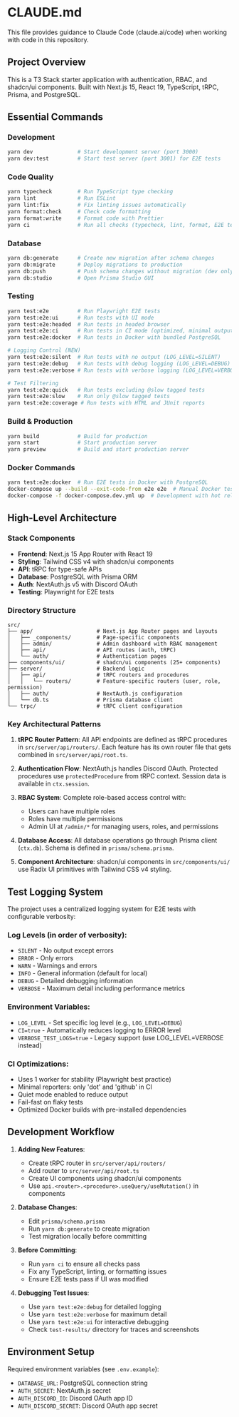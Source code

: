 # CLAUDE.md

This file provides guidance to Claude Code (claude.ai/code) when working with code in this repository.

## Project Overview

This is a T3 Stack starter application with authentication, RBAC, and shadcn/ui components. Built with Next.js 15, React 19, TypeScript, tRPC, Prisma, and PostgreSQL.

## Essential Commands

### Development
```bash
yarn dev              # Start development server (port 3000)
yarn dev:test         # Start test server (port 3001) for E2E tests
```

### Code Quality
```bash
yarn typecheck        # Run TypeScript type checking
yarn lint             # Run ESLint
yarn lint:fix         # Fix linting issues automatically
yarn format:check     # Check code formatting
yarn format:write     # Format code with Prettier
yarn ci               # Run all checks (typecheck, lint, format, E2E tests)
```

### Database
```bash
yarn db:generate      # Create new migration after schema changes
yarn db:migrate       # Deploy migrations to production
yarn db:push          # Push schema changes without migration (dev only)
yarn db:studio        # Open Prisma Studio GUI
```

### Testing
```bash
yarn test:e2e         # Run Playwright E2E tests
yarn test:e2e:ui      # Run tests with UI mode
yarn test:e2e:headed  # Run tests in headed browser
yarn test:e2e:ci      # Run tests in CI mode (optimized, minimal output)
yarn test:e2e:docker  # Run tests in Docker with bundled PostgreSQL

# Logging Control (NEW)
yarn test:e2e:silent  # Run tests with no output (LOG_LEVEL=SILENT)
yarn test:e2e:debug   # Run tests with debug logging (LOG_LEVEL=DEBUG)
yarn test:e2e:verbose # Run tests with verbose logging (LOG_LEVEL=VERBOSE)

# Test Filtering
yarn test:e2e:quick   # Run tests excluding @slow tagged tests
yarn test:e2e:slow    # Run only @slow tagged tests
yarn test:e2e:coverage # Run tests with HTML and JUnit reports
```

### Build & Production
```bash
yarn build            # Build for production
yarn start            # Start production server
yarn preview          # Build and start production server
```

### Docker Commands
```bash
yarn test:e2e:docker  # Run E2E tests in Docker with PostgreSQL
docker-compose up --build --exit-code-from e2e e2e  # Manual Docker test run
docker-compose -f docker-compose.dev.yml up  # Development with hot reload
```

## High-Level Architecture

### Stack Components
- **Frontend**: Next.js 15 App Router with React 19
- **Styling**: Tailwind CSS v4 with shadcn/ui components
- **API**: tRPC for type-safe APIs
- **Database**: PostgreSQL with Prisma ORM
- **Auth**: NextAuth.js v5 with Discord OAuth
- **Testing**: Playwright for E2E tests

### Directory Structure
```
src/
├── app/                    # Next.js App Router pages and layouts
│   ├── _components/        # Page-specific components
│   ├── admin/              # Admin dashboard with RBAC management
│   ├── api/                # API routes (auth, tRPC)
│   └── auth/               # Authentication pages
├── components/ui/          # shadcn/ui components (25+ components)
├── server/                 # Backend logic
│   ├── api/                # tRPC routers and procedures
│   │   └── routers/        # Feature-specific routers (user, role, permission)
│   ├── auth/               # NextAuth.js configuration
│   └── db.ts               # Prisma database client
└── trpc/                   # tRPC client configuration
```

### Key Architectural Patterns

1. **tRPC Router Pattern**: All API endpoints are defined as tRPC procedures in `src/server/api/routers/`. Each feature has its own router file that gets combined in `src/server/api/root.ts`.

2. **Authentication Flow**: NextAuth.js handles Discord OAuth. Protected procedures use `protectedProcedure` from tRPC context. Session data is available in `ctx.session`.

3. **RBAC System**: Complete role-based access control with:
   - Users can have multiple roles
   - Roles have multiple permissions
   - Admin UI at `/admin/*` for managing users, roles, and permissions

4. **Database Access**: All database operations go through Prisma client (`ctx.db`). Schema is defined in `prisma/schema.prisma`.

5. **Component Architecture**: shadcn/ui components in `src/components/ui/` use Radix UI primitives with Tailwind CSS v4 styling.

## Test Logging System

The project uses a centralized logging system for E2E tests with configurable verbosity:

### Log Levels (in order of verbosity):
- `SILENT` - No output except errors
- `ERROR` - Only errors
- `WARN` - Warnings and errors  
- `INFO` - General information (default for local)
- `DEBUG` - Detailed debugging information
- `VERBOSE` - Maximum detail including performance metrics

### Environment Variables:
- `LOG_LEVEL` - Set specific log level (e.g., `LOG_LEVEL=DEBUG`)
- `CI=true` - Automatically reduces logging to ERROR level
- `VERBOSE_TEST_LOGS=true` - Legacy support (use LOG_LEVEL=VERBOSE instead)

### CI Optimizations:
- Uses 1 worker for stability (Playwright best practice)
- Minimal reporters: only 'dot' and 'github' in CI
- Quiet mode enabled to reduce output
- Fail-fast on flaky tests
- Optimized Docker builds with pre-installed dependencies

## Development Workflow

1. **Adding New Features**:
   - Create tRPC router in `src/server/api/routers/`
   - Add router to `src/server/api/root.ts`
   - Create UI components using shadcn/ui components
   - Use `api.<router>.<procedure>.useQuery/useMutation()` in components

2. **Database Changes**:
   - Edit `prisma/schema.prisma`
   - Run `yarn db:generate` to create migration
   - Test migration locally before committing

3. **Before Committing**:
   - Run `yarn ci` to ensure all checks pass
   - Fix any TypeScript, linting, or formatting issues
   - Ensure E2E tests pass if UI was modified

4. **Debugging Test Issues**:
   - Use `yarn test:e2e:debug` for detailed logging
   - Use `yarn test:e2e:verbose` for maximum detail
   - Use `yarn test:e2e:ui` for interactive debugging
   - Check `test-results/` directory for traces and screenshots

## Environment Setup

Required environment variables (see `.env.example`):
- `DATABASE_URL`: PostgreSQL connection string
- `AUTH_SECRET`: NextAuth.js secret
- `AUTH_DISCORD_ID`: Discord OAuth app ID
- `AUTH_DISCORD_SECRET`: Discord OAuth app secret